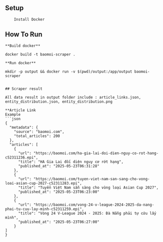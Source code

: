 ## Setup 

```
	Install Docker
```
## How To Run
```
**Build docker**
```
	docker build -t baomoi-scraper .
```
**Run docker**
```
	mkdir -p output && docker run -v $(pwd)/output:/app/output baomoi-scraper
```

## Scraper result

All data result in output folder include : article_links.json, entity_distribution.json, entity_distribution.png

**Article Link
Example
```json
{
  "metadata": {
    "source": "baomoi.com",
    "total_articles": 200
  },
  "articles": [
    {
      "url": "https://baomoi.com/ha-gia-lai-doi-dien-nguy-co-rot-hang-c52311236.epi",
      "title": "HA Gia Lai đối diện nguy cơ rớt hạng",
      "published_at": "2025-05-23T06:31:28"
    },
    {
      "url": "https://baomoi.com/tuyen-viet-nam-san-sang-cho-vong-loai-asian-cup-2027-c52311283.epi",
      "title": "Tuyển Việt Nam sẵn sàng cho vòng loại Asian Cup 2027",
      "published_at": "2025-05-23T06:23:00"
    },
    {
      "url": "https://baomoi.com/vong-24-v-league-2024-2025-da-nang-phai-tu-cuu-lay-minh-c52311259.epi",
      "title": "Vòng 24 V-League 2024 - 2025: Đà Nẵng phải tự cứu lấy mình",
      "published_at": "2025-05-23T06:27:00"
    }
]
}
```




